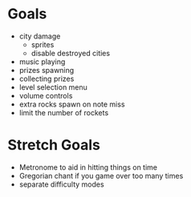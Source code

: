Goals
=====

- city damage
    - sprites
    - disable destroyed cities
- music playing
- prizes spawning
- collecting prizes
- level selection menu
- volume controls
- extra rocks spawn on note miss
- limit the number of rockets

Stretch Goals
=============

- Metronome to aid in hitting things on time
- Gregorian chant if you game over too many times
- separate difficulty modes
